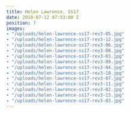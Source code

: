 ```yaml
---
title: Helen Lawrence, SS17
date: 2018-07-12 07:53:00 Z
position: 7
images:
- "/uploads/helen-lawrence-ss17-rev3-05.jpg"
- "/uploads/helen-lawrence-ss17-rev3-12.jpg"
- "/uploads/helen-lawrence-ss17-rev3-06.jpg"
- "/uploads/helen-lawrence-ss17-rev3-08.jpg"
- "/uploads/helen-lawrence-ss17-rev3-03.jpg"
- "/uploads/helen-lawrence-ss17-rev3-09.jpg"
- "/uploads/helen-lawrence-ss17-rev3-04.jpg"
- "/uploads/helen-lawrence-ss17-rev3-10.jpg"
- "/uploads/helen-lawrence-ss17-rev3-07.jpg"
- "/uploads/helen-lawrence-ss17-rev3-11.jpg"
- "/uploads/helen-lawrence-ss17-rev3-02.jpg"
- "/uploads/helen-lawrence-ss17-rev3-13.jpg"
- "/uploads/helen-lawrence-ss17-rev3-03.jpg"
---
```


